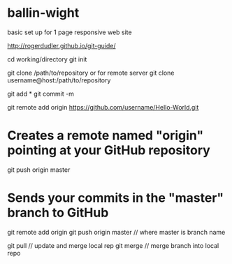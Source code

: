 ballin-wight
============

basic set up for 1 page responsive web site



http://rogerdudler.github.io/git-guide/

cd working/directory
git init 

git clone /path/to/repository
or for remote server 
git clone username@host:/path/to/repository

git add * 
git commit -m 

git remote add origin https://github.com/username/Hello-World.git
# Creates a remote named "origin" pointing at your GitHub repository

git push origin master
# Sends your commits in the "master" branch to GitHub

git remote add origin <server>
git push origin master  // where master is branch name 

git pull // update and merge local rep
git merge <branch> // merge branch into local repo 
